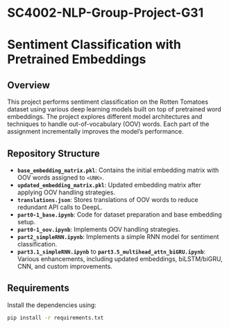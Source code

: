# SC4002-NLP-Group-Project-G31

# Sentiment Classification with Pretrained Embeddings

## Overview
This project performs sentiment classification on the Rotten Tomatoes dataset using various deep learning models built on top of pretrained word embeddings. The project explores different model architectures and techniques to handle out-of-vocabulary (OOV) words. Each part of the assignment incrementally improves the model’s performance.

## Repository Structure
- **`base_embedding_matrix.pkl`**: Contains the initial embedding matrix with OOV words assigned to `<UNK>`.
- **`updated_embedding_matrix.pkl`**: Updated embedding matrix after applying OOV handling strategies.
- **`translations.json`**: Stores translations of OOV words to reduce redundant API calls to DeepL.
- **`part0-1_base.ipynb`**: Code for dataset preparation and base embedding setup.
- **`part0-1_oov.ipynb`**: Implements OOV handling strategies.
- **`part2_simpleRNN.ipynb`**: Implements a simple RNN model for sentiment classification.
- **`part3.1_simpleRNN.ipynb`** to **`part3.5_multihead_attn_biGRU.ipynb`**: Various enhancements, including updated embeddings, biLSTM/biGRU, CNN, and custom improvements.

## Requirements
Install the dependencies using:
```bash
pip install -r requirements.txt
